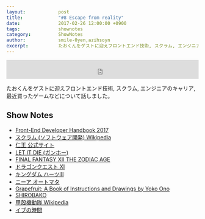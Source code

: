 ```yaml
---
layout:            post
title:             "#8 Escape from reality"
date:              2017-02-26 12:00:00 +0900
tags:              shownotes
category:          ShowNotes
author:            smile-0yen,azihsoyn
excerpt:           たおくんをゲストに迎えフロントエンド技術, スクラム, エンジニアのキャリア, 最近買ったゲームなどについて話しました。
---
```

<iframe width="100%" height="50" scrolling="no" frameborder="no" src="https://w.soundcloud.com/player/?url=https%3A//api.soundcloud.com/tracks/309575527&amp;auto_play=false&amp;hide_related=false&amp;show_comments=true&amp;show_user=true&amp;show_reposts=false&amp;visual=false&amp;show_artwork=false&amp;default_height=75"></iframe>

たおくんをゲストに迎えフロントエンド技術, スクラム, エンジニアのキャリア, 最近買ったゲームなどについて話しました。

## Show Notes
- [Front-End Developer Handbook 2017](https://www.gitbook.com/book/frontendmasters/front-end-handbook-2017/details)
- [スクラム (ソフトウェア開発) Wikipedia](https://ja.wikipedia.org/wiki/%E3%82%B9%E3%82%AF%E3%83%A9%E3%83%A0_(%E3%82%BD%E3%83%95%E3%83%88%E3%82%A6%E3%82%A7%E3%82%A2%E9%96%8B%E7%99%BA))
- [仁王 公式サイト](https://www.gamecity.ne.jp/nioh/)
- [LET IT DIE (ガンホー)](http://letitdie.jp/common/age-verification/index.html)
- [FINAL FANTASY XII THE ZODIAC AGE](http://www.jp.square-enix.com/ff12_tza/)
- [ドラゴンクエスト XI](http://www.dq11.jp/)
- [キングダム ハーツIII](http://www.square-enix.co.jp/kingdom/kh3/)
- [ニーア オートマタ](http://www.jp.square-enix.com/nierautomata/)
- [Grapefruit: A Book of Instructions and Drawings by Yoko Ono](https://www.amazon.co.jp/Grapefruit-Book-Instructions-Drawings-Yoko/dp/0743201108)
- [SHIROBAKO](http://shirobako-anime.com/)
- [甲殻機動隊 Wikipedia](https://ja.wikipedia.org/wiki/%E6%94%BB%E6%AE%BB%E6%A9%9F%E5%8B%95%E9%9A%8A)
- [イブの時間](http://timeofeve.com/)
